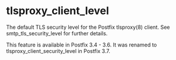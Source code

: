 # tlsproxy_client_level 

 The default TLS security level for the Postfix tlsproxy(8)
client. See smtp_tls_security_level for further details. 

 This feature is available in Postfix 3.4 - 3.6. It was
renamed to tlsproxy_client_security_level in Postfix 3.7. 


